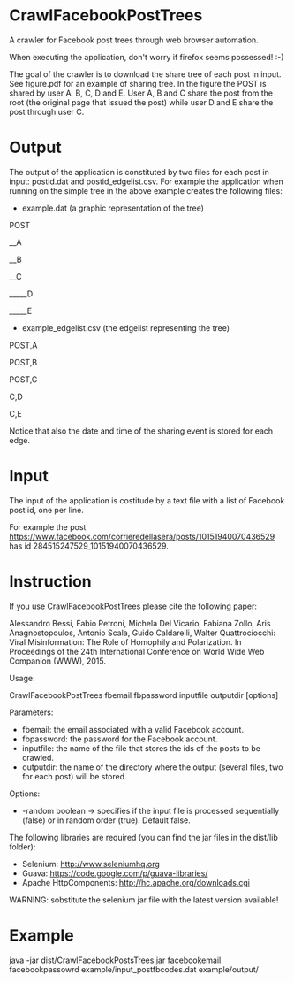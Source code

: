 # CrawlFacebookPostTrees
A crawler for Facebook post trees through web browser automation.

When executing the application, don't worry if firefox seems possessed! :-)


The goal of the crawler is to download the share tree of each post in input.
See figure.pdf for an example of sharing tree.
In the figure the POST is shared by user A, B, C, D and E. User A, B and C share the post from the root (the original page that issued the post) while user D and E share the post through user C.

# Output
The output of the application is constituted by two files for each post in input: postid.dat and postid_edgelist.csv.
For example the application when running on the simple tree in the above example creates the following files:

- example.dat (a graphic representation of the tree)

POST

__A

__B

__C

_____D

_____E


- example_edgelist.csv (the edgelist representing the tree)

POST,A

POST,B

POST,C

C,D

C,E


Notice that also the date and time of the sharing event is stored for each edge.

# Input
The input of the application is costitude by a text file with a list of Facebook post id, one per line.

For example the post https://www.facebook.com/corrieredellasera/posts/10151940070436529 has id 284515247529_10151940070436529.

# Instruction
If you use CrawlFacebookPostTrees please cite the following paper:

Alessandro Bessi, Fabio Petroni, Michela Del Vicario, Fabiana Zollo, Aris Anagnostopoulos, Antonio Scala, Guido Caldarelli, Walter Quattrociocchi: Viral Misinformation: The Role of Homophily and Polarization. In Proceedings of the 24th International Conference on World Wide Web Companion (WWW), 2015.

Usage:

 CrawlFacebookPostTrees fbemail fbpassword inputfile outputdir [options]

Parameters:
- fbemail: the email associated with a valid Facebook account.
- fbpassword: the password for the Facebook account.
- inputfile: the name of the file that stores the ids of the posts to be crawled.
- outputdir: the name of the directory where the output (several files, two for each post) will be stored.

Options:
- -random boolean  ->  specifies if the input file is processed sequentially (false) or in random order (true). Default false.



The following libraries are required (you can find the jar files in the dist/lib folder):

- Selenium: http://www.seleniumhq.org
- Guava: https://code.google.com/p/guava-libraries/
- Apache HttpComponents: http://hc.apache.org/downloads.cgi

WARNING: sobstitute the selenium jar file with the latest version available!

# Example

java -jar dist/CrawlFacebookPostsTrees.jar facebookemail facebookpassowrd example/input_postfbcodes.dat example/output/
